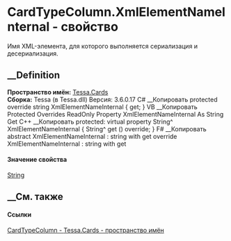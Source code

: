 # CardTypeColumn.XmlElementNameInternal - свойство
Имя XML-элемента, для которого выполняется сериализация и десериализация.
##  __Definition
 **Пространство имён:** [Tessa.Cards](N_Tessa_Cards.htm)  
 **Сборка:** Tessa (в Tessa.dll) Версия: 3.6.0.17
C# __Копировать
     protected override string XmlElementNameInternal { get; }
VB __Копировать
     Protected Overrides ReadOnly Property XmlElementNameInternal As String
    	Get
C++ __Копировать
     protected:
    virtual property String^ XmlElementNameInternal {
    	String^ get () override;
    }
F# __Копировать
     abstract XmlElementNameInternal : string with get
    override XmlElementNameInternal : string with get
#### Значение свойства
[String](https://learn.microsoft.com/dotnet/api/system.string)
##  __См. также
#### Ссылки
[CardTypeColumn - ](T_Tessa_Cards_CardTypeColumn.htm)
[Tessa.Cards - пространство имён](N_Tessa_Cards.htm)
